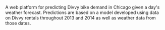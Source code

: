 A web platform for predicting Divvy bike demand in Chicago
given a day's weather forecast. Predictions are based on
a model developed using data on Divvy rentals throughout
2013 and 2014 as well as weather data from those dates.